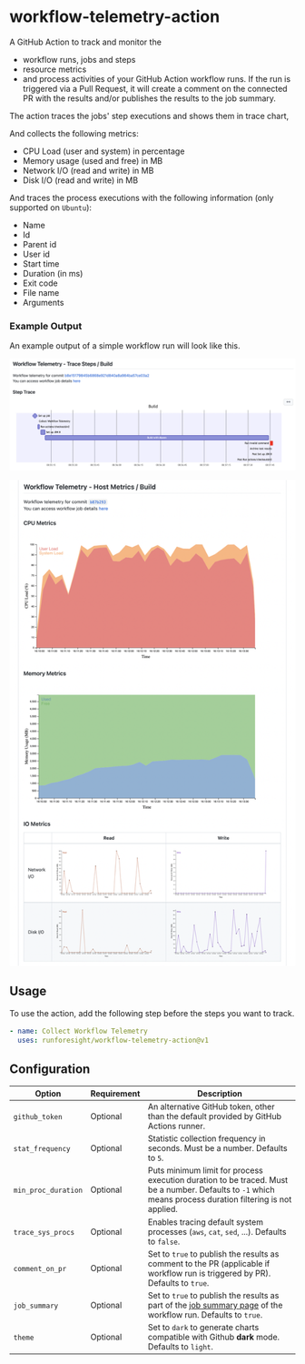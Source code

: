 # workflow-telemetry-action

A GitHub Action to track and monitor the 
- workflow runs, jobs and steps
- resource metrics 
- and process activities 
of your GitHub Action workflow runs. 
If the run is triggered via a Pull Request, it will create a comment on the connected PR with the results 
and/or publishes the results to the job summary. 

The action traces the jobs' step executions and shows them in trace chart,

And collects the following metrics:
- CPU Load (user and system) in percentage
- Memory usage (used and free) in MB
- Network I/O (read and write) in MB
- Disk I/O (read and write) in MB

And traces the process executions with the following information (only supported on `Ubuntu`):
- Name
- Id
- Parent id
- User id
- Start time
- Duration (in ms)
- Exit code
- File name
- Arguments

### Example Output

An example output of a simple workflow run will look like this.

![Step Trace Example](/images/step-trace-example.png)

![Metrics Example](/images/metrics-example.png)

## Usage

To use the action, add the following step before the steps you want to track.

```yaml
- name: Collect Workflow Telemetry
  uses: runforesight/workflow-telemetry-action@v1
```

## Configuration

| Option                | Requirement       | Description
| ---                   | ---               | ---
| `github_token`        | Optional          | An alternative GitHub token, other than the default provided by GitHub Actions runner.
| `stat_frequency`      | Optional          | Statistic collection frequency in seconds. Must be a number. Defaults to `5`.
| `min_proc_duration`   | Optional          | Puts minimum limit for process execution duration to be traced. Must be a number. Defaults to `-1` which means process duration filtering is not applied.
| `trace_sys_procs`     | Optional          | Enables tracing default system processes (`aws`, `cat`, `sed`, ...). Defaults to `false`.
| `comment_on_pr`       | Optional          | Set to `true` to publish the results as comment to the PR (applicable if workflow run is triggered by PR). Defaults to `true`.
| `job_summary`         | Optional          | Set to `true` to publish the results as part of the [job summary page](https://github.blog/2022-05-09-supercharging-github-actions-with-job-summaries/) of the workflow run. Defaults to `true`.
| `theme`               | Optional          | Set to `dark` to generate charts compatible with Github **dark** mode. Defaults to `light`.
